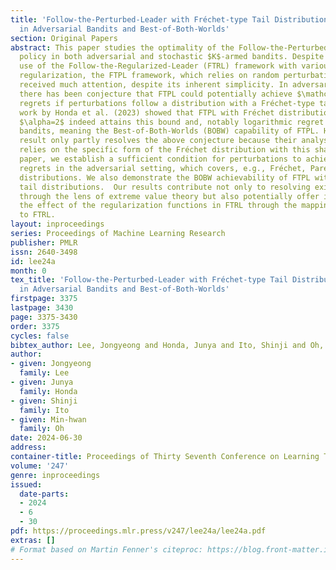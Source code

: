 ```yaml
---
title: 'Follow-the-Perturbed-Leader with Fréchet-type Tail Distributions: Optimality
  in Adversarial Bandits and Best-of-Both-Worlds'
section: Original Papers
abstract: This paper studies the optimality of the Follow-the-Perturbed-Leader (FTPL)
  policy in both adversarial and stochastic $K$-armed bandits. Despite the widespread
  use of the Follow-the-Regularized-Leader (FTRL) framework with various choices of
  regularization, the FTPL framework, which relies on random perturbations, has not
  received much attention, despite its inherent simplicity. In adversarial bandits,
  there has been conjecture that FTPL could potentially achieve $\mathcal{O}(\sqrt{KT})$
  regrets if perturbations follow a distribution with a Fréchet-type tail. Recent
  work by Honda et al. (2023) showed that FTPL with Fréchet distribution with shape
  $\alpha=2$ indeed attains this bound and, notably logarithmic regret in stochastic
  bandits, meaning the Best-of-Both-Worlds (BOBW) capability of FTPL. However, this
  result only partly resolves the above conjecture because their analysis heavily
  relies on the specific form of the Fréchet distribution with this shape. In this
  paper, we establish a sufficient condition for perturbations to achieve $\mathcal{O}(\sqrt{KT})$
  regrets in the adversarial setting, which covers, e.g., Fréchet, Pareto, and Student-$t$
  distributions. We also demonstrate the BOBW achievability of FTPL with certain Fréchet-type
  tail distributions.  Our results contribute not only to resolving existing conjectures
  through the lens of extreme value theory but also potentially offer insights into
  the effect of the regularization functions in FTRL through the mapping from FTPL
  to FTRL.
layout: inproceedings
series: Proceedings of Machine Learning Research
publisher: PMLR
issn: 2640-3498
id: lee24a
month: 0
tex_title: 'Follow-the-Perturbed-Leader with Fréchet-type Tail Distributions: Optimality
  in Adversarial Bandits and Best-of-Both-Worlds'
firstpage: 3375
lastpage: 3430
page: 3375-3430
order: 3375
cycles: false
bibtex_author: Lee, Jongyeong and Honda, Junya and Ito, Shinji and Oh, Min-hwan
author:
- given: Jongyeong
  family: Lee
- given: Junya
  family: Honda
- given: Shinji
  family: Ito
- given: Min-hwan
  family: Oh
date: 2024-06-30
address:
container-title: Proceedings of Thirty Seventh Conference on Learning Theory
volume: '247'
genre: inproceedings
issued:
  date-parts:
  - 2024
  - 6
  - 30
pdf: https://proceedings.mlr.press/v247/lee24a/lee24a.pdf
extras: []
# Format based on Martin Fenner's citeproc: https://blog.front-matter.io/posts/citeproc-yaml-for-bibliographies/
---
```


